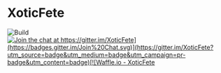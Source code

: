 # XoticFete
![Build](https://travis-ci.org/TinusJ/XoticFete.svg?branch=master) [![Join the chat at https://gitter.im/XoticFete](https://badges.gitter.im/Join%20Chat.svg)](https://gitter.im/XoticFete?utm_source=badge&utm_medium=badge&utm_campaign=pr-badge&utm_content=badge)[![Waffle.io - XoticFete](https://badge.waffle.io/NativeScript/nativescript-cli.svg?columns=In%20Progress)](https://waffle.io/TinusJ/XoticFete)


